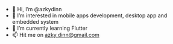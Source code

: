 - 👋 Hi, I’m @azkydinn
- 👀 I’m interested in mobile apps development, desktop app and embedded system  
- 🌱 I’m currently learning Flutter
- 📫 Hit me on azky.dinn@gmail.com
